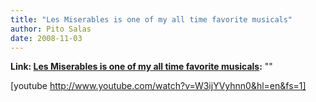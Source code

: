 ```yaml
---
title: "Les Miserables is one of my all time favorite musicals"
author: Pito Salas
date: 2008-11-03
---
```


**Link: [Les Miserables is one of my all time favorite musicals](None):** ""



[youtube http://www.youtube.com/watch?v=W3ijYVyhnn0&hl=en&fs=1]


